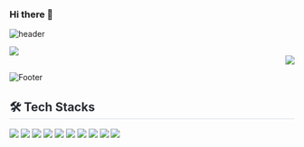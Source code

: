 ### Hi there 👋

![header](https://capsule-render.vercel.app/api?type=waving&color=auto&height=200&section=header&text=SeongGyeong%20GitHub&fontSize=50&fontColor=auto)

<div display=flex>
<img src="https://github-readme-stats.vercel.app/api/top-langs/?username=hsgyeong&layout=compact">
<div align=right>
<img src="https://github-readme-stats.vercel.app/api?username=hsgyeong&show_icons=true">
</div>
</div>

![Footer](https://capsule-render.vercel.app/api?type=waving&color=auto&height=200&section=footer)
<h2 style="border-bottom: 1px solid #d8dee4; color: #282d33;"> 🛠️ Tech Stacks </h2>

<div>
    <img src="https://img.shields.io/badge/Java-007396?style=flat&logo=Java&logoColor=white">
    <img src="https://img.shields.io/badge/jQuery-0769AD?style=flat&logo=jQuery&logoColor=white">
    <img src="https://img.shields.io/badge/Javascript-F7DF1E?style=flat&logo=Javascript&logoColor=white">
    <img src="https://img.shields.io/badge/springboot-6DB33F?style=flat&logo=springboot&logoColor=white">
 
 
  
   
   <img src="https://img.shields.io/badge/Apache%20Tomcat-F8DC75?style=flat&logo=Apache%20Tomcat&logoColor=white">
   <img src="https://img.shields.io/badge/MySQL-4479A1?style=flat&logo=MySQL&logoColor=white">
   <img src="https://img.shields.io/badge/AWS-232F3E?style=flat&logo=AWS&logoColor=white">
   <img src="https://img.shields.io/badge/Amazon%20EC2-FF9900?style=flat&logo=Amazon&20EC2&logoColor=white">

  <img src="https://img.shields.io/badge/Github-181717?style=flat&logo=Github&logoColor=white">
  <img src="https://img.shields.io/badge/Discord-5865F2?style=flat&logo=Github&logoColor=white">
</div><br>


